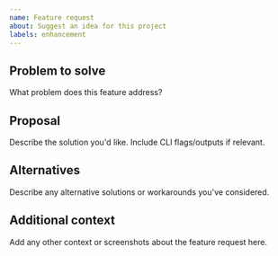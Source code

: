 ```yaml
---
name: Feature request
about: Suggest an idea for this project
labels: enhancement
---
```


## Problem to solve

What problem does this feature address?

## Proposal

Describe the solution you'd like. Include CLI flags/outputs if relevant.

## Alternatives

Describe any alternative solutions or workarounds you've considered.

## Additional context

Add any other context or screenshots about the feature request here.
